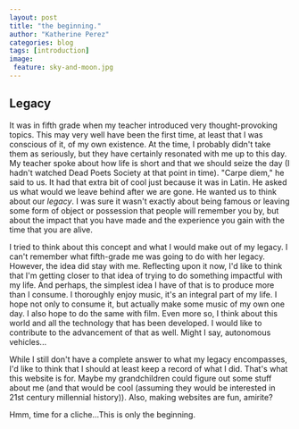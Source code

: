 ```yaml
---
layout: post
title: "the beginning."
author: "Katherine Perez"
categories: blog  
tags: [introduction]
image:
 feature: sky-and-moon.jpg
---
```


## Legacy
It was in fifth grade when my teacher introduced very thought-provoking topics. 
This may very well have been the first time, at least that I was conscious of it, of my own existence. 
At the time, I probably didn't take them as seriously, but they have certainly resonated with me up to 
this day. My teacher spoke about how life is short and that we should seize the day (I hadn't watched 
Dead Poets Society at that point in time). "Carpe diem," he said to us. It had that extra bit of cool 
just because it was in Latin.
He asked us what would we leave behind after we are gone. He wanted us to think about our *legacy*. 
I was sure it wasn't exactly about being famous or leaving some form of object or possession that people will remember you by, but about the impact that you have made and the experience you gain with the time that you are alive.

I tried to think about this concept and what I would make out of my legacy. I can't remember what fifth-grade me was going to do with her legacy. However, the idea did stay with me. Reflecting upon it now, 
I'd like to think that I'm getting closer to that idea of trying to do something impactful with my life.
And perhaps, the simplest idea I have of that is to produce more than I consume. I thoroughly enjoy 
music, it's an integral part of my life. I hope not only to consume it, but actually make some music 
of my own one day. I also hope to do the same with film. Even more so, I think about this world and all the technology that has been developed. I would like to contribute to the advancement of that as well. Might I say, autonomous vehicles...

While I still don't have a complete answer to what my legacy encompasses, I'd like to think that I 
should at least keep a record of what I did. That's what this website is for. Maybe my grandchildren 
could figure out some stuff about me (and that would be cool (assuming they would be interested in 21st century millennial history)). Also, making websites are fun, amirite?
 
Hmm, time for a cliche...This is only the beginning. 
